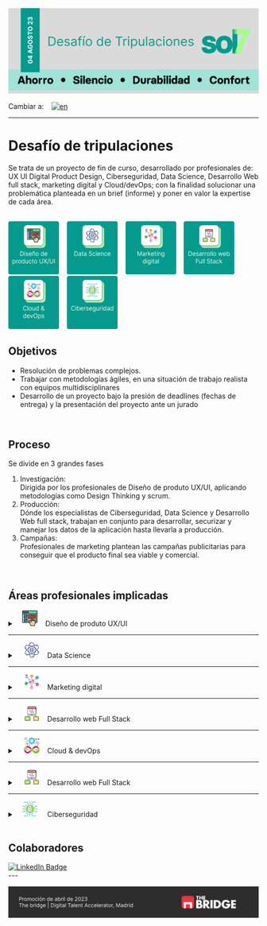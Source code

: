 <style>
  .summary_Logo {
    width: 32px;
    height: 32px;
  }

  .container {
    display: flex; 
    flex-wrap: wrap; 
    gap: 2rem; 
    justify-content: center;
    align-items: center;
    padding: 1rem;
  }

  .black {
    background-color: black;
  }

  .center {
    justify: center;
  }

  .gap1 {
    gap: 1rem;
  }

  .professional_card {
    width: 120px;
  }

  .area_icon {
    height: 107px;
    width: 102px;
  }

  .tool_icon {
    height: 64px;
  }
  
</style>

<picture>
  <source media="(prefers-color-scheme: dark)" srcset="./assets/banner_sol7_dark.png">
  <source media="(prefers-color-scheme: light)" srcset="./assets/banner_sol7_ligth.png">
  <img alt="banner sol7" src="./assets/banner_sol7_default.png">
</picture>

<br>

Cambiar a:&nbsp; &nbsp; [![en](https://img.shields.io/badge/idioma-inglés-green.svg)](README.md)

---

# Desafío de tripulaciones
Se trata de un proyecto de fin de curso, desarrollado por profesionales de: UX UI Digital Product Design, Ciberseguridad, Data Science, Desarrollo Web full stack, marketing digital y Cloud/devOps; con la finalidad solucionar una problemática planteada en un brief (informe) y poner en valor la expertise de cada área.

<br>

<div>
  <a href="#áreas-profesionales-implicadas"><img src="assets/content.es/icon_UXUI_es.png" title="Diseño de produto UX/UI" alt="Logo Diseño de produto UX/UI" class="area_icon"/></a>&nbsp; &nbsp;
  <a href="#áreas-profesionales-implicadas"><img src="assets/content.es/icon_data_es.png" title="Data Science" alt="Logo de Data Science" class="area_icon"/></a>&nbsp; &nbsp;
  <a href="#áreas-profesionales-implicadas"><img src="assets/content.es/icon_marketing_es.png" title="Marketing digital" alt="Logo de Marketing digital" class="area_icon"/></a>&nbsp; &nbsp;
  <a href="#áreas-profesionales-implicadas"><img src="assets/content.es/icon_webDev_es.png" title="Desarrollo web Full Stack" alt="Logo de Desarrollo web Full Stack" class="area_icon"/></a>&nbsp; &nbsp;
  <a href="#áreas-profesionales-implicadas"><img src="assets/content.es/icon_devOps_es.png" title="Cloud & devOps" alt="Logo de Cloud & devOps" class="area_icon"/></a>&nbsp; &nbsp;
  <a href="#áreas-profesionales-implicadas"><img src="assets/content.es/icon_ciber_es.png" title="Ciberseguridad" alt="Logo de Ciberseguridad" class="area_icon"/></a>&nbsp; &nbsp;
</div>

## Objetivos
- Resolución de problemas complejos.
- Trabajar con metodologías ágiles, en una situación de trabajo realista con equipos multidisciplinares
- Desarrollo de un proyecto bajo la presión de deadlines (fechas de entrega) y la presentación del proyecto ante un jurado

<br>

## Proceso
Se divide en 3 grandes fases
  1. Investigación: <br>
    Dirigida por los profesionales de Diseño de produto UX/UI, aplicando metodologías como Design Thinking y scrum.
  2. Producción: <br>
    Dónde los especialistas de Ciberseguridad, Data Science y Desarrollo Web full stack, trabajan en conjunto para desarrollar, securizar y manejar los datos de la aplicación hasta llevarla a producción.
  3. Campañas: <br> 
    Profesionales de marketing plantean las campañas publicitarias para conseguir que el producto final sea viable y comercial.

<br>

## Áreas profesionales implicadas

<details>
  <summary>&nbsp; &nbsp;<img src="assets/content.es/summary_icon_uxui.png" title="Diseño de produto UX/UI" alt="Logo Diseño de produto UX/UI" class="summary_Logo"/>&nbsp; &nbsp; Diseño de produto UX/UI</summary>

<br>


<div class="container black">

  <img src="assets/ui_plus.png" title="Diseño de produto UX/UI" alt="Logo Diseño de produto UX/UI" class="area_icon"/>

  <div>

  ### Responsabilidades

  - Investigación inicial
  - Diseño de flujos
  - Desarrollo del prototipado
  </div>
  <div>

  ### Herramientas

  <div>
    <img src="assets/card_tool_figma.png" title="Figma" alt="Logo de Figma" class="tool_icon"/>&nbsp; &nbsp;
    <img src="assets/card_tool_notion.png" title="Notion" alt="Logo de Notion" class="tool_icon"/>&nbsp; &nbsp;
  </div>
  </div>
</div>
  
<div class="center">

  ### Profesionales

<div class="container gap1">

  <a href="https://www.linkedin.com/in/yvanargos/">
    <img src="assets/content.es/mentor_UX-UI.png" alt="mertor Product design UX/UI" class="professional_card"/>
  </a>

  <a href="www.linkedin.com/in/annita-nino">
    <img src="assets/content.es/professional_UX-UI.png" alt="mertor Product design UX/UI" class="professional_card"/>
  </a>
</div>
</div>

</details>

---

<details>
  <summary>&nbsp; &nbsp; <img src="assets/content.es/summary_icon_dataScience.png" title="Data Science" alt="Data Science" class="summary_Logo"/>&nbsp; &nbsp; Data Science</summary>

<br>


<div class="container black">

  <img src="assets/icon_dataScience_plus.png" title="Data Science" alt="Logo Data Science" class="area_icon"/>

  <div>

  ### Responsabilidades

  - Recopilación de datos (investigación)
  - Creación de un asistente virtual UX/UI
  - Creación de un modelo de predicción
  </div>
  <div>

  ### Herramientas

  <div>
    <img src="assets/card_tool_python.png" title="Python" alt="Logo de Python" class="tool_icon"/>&nbsp; &nbsp;
    <img src="assets/card_tool_LangChain.png" title="LangChain" alt="Logo de LangChain" class="tool_icon"/>&nbsp; &nbsp;
    <img src="assets/card_tool_flask.png" title="Flask" alt="Logo de Flask" class="tool_icon"/>&nbsp; &nbsp;
    <img src="assets/card_tool_OpenAI.png" title="Open AI" alt="Logo de Open AI" class="tool_icon"/>&nbsp; &nbsp;
    <img src="assets/card_tool_ScikitLearn.png" title="ScikitLearn" alt="Logo de ScikitLearn" class="tool_icon"/>&nbsp; &nbsp;
  </div>
  </div>
</div>
  
<div class="center">

  ### Profesionales

<div class="container gap1">

  <a href="https://www.linkedin.com/in/gabriela-romina-lupas">
    <img src="assets/content.es/professional_card_romina.png" alt="mertor Product design UX/UI" class="professional_card"/>
  </a>

  <a href="https://www.linkedin.com/in/braugilabert/">
    <img src="assets/content.es/professional_card_braulio.png" alt="mertor Product design UX/UI" class="professional_card"/>
  </a>

  <a href="https://www.linkedin.com/in/judit-r-ab8734b0/">
    <img src="assets/content.es/professional_card_judit.png" alt="mertor Product design UX/UI" class="professional_card"/>
  </a>
</div>
</div>
  
</details>

---
<details>
  <summary>&nbsp; &nbsp; <img src="assets/content.es/summary_icon_marketing.png" title="Marketing digital" alt="Logo Marketing digital" class="summary_Logo"/>&nbsp; &nbsp; Marketing digital</summary>
  
<br>


<div class="container black">

  <img src="assets/icon_marketing_plus.png" title="Marketing digital" alt="Logo Marketing digital" class="area_icon"/>

  <div>

  ### Responsabilidades

  - Desarrollo del Modelo de Negocio
  - Diseño de las campañas publicitarias
  - Planificación analítica 
  </div>
  <div>

  ### Herramientas

  <div>
    <img src="assets/content.es/" title="Waalaxy" alt="Logo de Waalaxy" class="tool_icon"/>&nbsp; &nbsp;
    <img src="assets/content.es/" title="Mailchimp" alt="Logo de Mailchimp" class="tool_icon"/>&nbsp; &nbsp;
    <img src="assets/content.es/" title="Hotjar" alt="Logo de Hotjar" class="tool_icon"/>&nbsp; &nbsp;
    <img src="assets/content.es/" title="Google Analitics" alt="Logo de Google Analitics" class="tool_icon"/>&nbsp; &nbsp;
    <img src="assets/content.es/" title="Meta" alt="Logo de Meta" class="tool_icon"/>&nbsp; &nbsp;
    <img src="assets/content.es/" title="Google Ads" alt="Logo de Google Ads" class="tool_icon"/>&nbsp; &nbsp;
  </div>
  </div>
</div>
  
<div class="center">

  ### Profesionales

<div class="container gap1">

  <a href="https://www.linkedin.com/in/gabriela-romina-lupas">
    <img src="assets/content.es/" alt="mertor Product design UX/UI" class="professional_card"/>
  </a>
</div>
</div>
</details>

---

<details>
  <summary>&nbsp; &nbsp; <img src="assets/content.es/summary_icon_development.png" title="Desarrollo web Full Stack" alt="Logo Desarrollo web Full Stack" class="summary_Logo"/>&nbsp; &nbsp; Desarrollo web Full Stack</summary>
  
<br>


<div class="container black">

  <img src="assets/" title="Marketing digital" alt="Logo Marketing digital" class="area_icon"/>

  <div>

  ### Responsabilidades

  - Desarrollo del Modelo de Negocio
  -  Diseño de las campañas publicitarias
  - Planificación analítica 
  </div>
  <div>

  ### Herramientas

  <div>
    <img src="assets/" title="Figma" alt="Logo de Figma" class="tool_icon"/>&nbsp; &nbsp;
    <img src="assets/" title="Notion" alt="Logo de Notion" class="tool_icon"/>&nbsp; &nbsp;
    <img src="assets/" title="Figma" alt="Logo de Figma" class="tool_icon"/>&nbsp; &nbsp;
    <img src="assets/" title="Notion" alt="Logo de Notion" class="tool_icon"/>&nbsp; &nbsp;
    <img src="assets/" title="Notion" alt="Logo de Notion" class="tool_icon"/>&nbsp; &nbsp;
    <img src="assets/" title="Notion" alt="Logo de Notion" class="tool_icon"/>&nbsp; &nbsp;
  </div>
  </div>
</div>
  
<div class="center">

  ### Profesionales

<div class="container gap1">

  <a href="https://www.linkedin.com/in/gabriela-romina-lupas">
    <img src="assets/content.es/" alt="mertor Product design UX/UI" class="professional_card"/>
  </a>

  <a href="https://www.linkedin.com/in/gabriela-romina-lupas">
    <img src="assets/content.es/" alt="mertor Product design UX/UI" class="professional_card"/>
  </a>
</div>
</div>
</details>

---
<details>
  <summary>&nbsp; &nbsp; <img src="assets/content.es/summary_icon_devOps.png" title="Cloud & devOps" alt="Logo Cloud & devOps" class="summary_Logo"/>&nbsp; &nbsp; Cloud & devOps</summary>
    
<br>


<div class="container black">

  <img src="assets/" title="Marketing digital" alt="Logo Marketing digital" class="area_icon"/>

  <div>

  ### Responsabilidades

  - Desarrollo del Modelo de Negocio
  -  Diseño de las campañas publicitarias
  - Planificación analítica 
  </div>
  <div>

  ### Herramientas

  <div>
    <img src="assets/" title="Figma" alt="Logo de Figma" class="tool_icon"/>&nbsp; &nbsp;
    <img src="assets/" title="Notion" alt="Logo de Notion" class="tool_icon"/>&nbsp; &nbsp;
    <img src="assets/" title="Figma" alt="Logo de Figma" class="tool_icon"/>&nbsp; &nbsp;
    <img src="assets/" title="Notion" alt="Logo de Notion" class="tool_icon"/>&nbsp; &nbsp;
    <img src="assets/" title="Notion" alt="Logo de Notion" class="tool_icon"/>&nbsp; &nbsp;
    <img src="assets/" title="Notion" alt="Logo de Notion" class="tool_icon"/>&nbsp; &nbsp;
  </div>
  </div>
</div>
  
<div class="center">

  ### Profesionales

<div class="container gap1">

  <a href="https://www.linkedin.com/in/gabriela-romina-lupas">
    <img src="assets/content.es/" alt="mertor Product design UX/UI" class="professional_card"/>
  </a>
</div>
</div>
</details>

---

<details>
  <summary>&nbsp; &nbsp; <img src="assets/content.es/summary_icon_development.png" title="Desarrollo web Full Stack" alt="Logo Desarrollo web Full Stack" class="summary_Logo"/>&nbsp; &nbsp; Desarrollo web Full Stack</summary>
  
<br>


<div class="container black">

  <img src="assets/" title="Marketing digital" alt="Logo Marketing digital" class="area_icon"/>

  <div>

  ### Responsabilidades

  - Desarrollo del Modelo de Negocio
  -  Diseño de las campañas publicitarias
  - Planificación analítica 
  </div>
  <div>

  ### Herramientas

  <div>
    <img src="assets/" title="Figma" alt="Logo de Figma" class="tool_icon"/>&nbsp; &nbsp;
    <img src="assets/" title="Notion" alt="Logo de Notion" class="tool_icon"/>&nbsp; &nbsp;
    <img src="assets/" title="Figma" alt="Logo de Figma" class="tool_icon"/>&nbsp; &nbsp;
    <img src="assets/" title="Notion" alt="Logo de Notion" class="tool_icon"/>&nbsp; &nbsp;
    <img src="assets/" title="Notion" alt="Logo de Notion" class="tool_icon"/>&nbsp; &nbsp;
    <img src="assets/" title="Notion" alt="Logo de Notion" class="tool_icon"/>&nbsp; &nbsp;
    <img src="assets/" title="Notion" alt="Logo de Notion" class="tool_icon"/>&nbsp; &nbsp;
  </div>
  </div>
</div>
  
<div class="center">

  ### Profesionales

<div class="container gap1">

  <a href="https://www.linkedin.com/in/gabriela-romina-lupas">
    <img src="assets/content.es/" alt="mertor Product design UX/UI" class="professional_card"/>
  </a>
</div>
</div>
</details>

---

<details>
  <summary>&nbsp; &nbsp;<img src="assets/content.es/summary_icon_cybersecurity.png" title="Ciberseguridad" alt="Logo Ciberseguridad" class="summary_Logo"/> &nbsp; &nbsp; Ciberseguridad</summary>
    
<br>


<div class="container black">

  <img src="assets/" title="Marketing digital" alt="Logo Marketing digital" class="area_icon"/>

  <div>

  ### Responsabilidades

  - Desarrollo del Modelo de Negocio
  -  Diseño de las campañas publicitarias
  - Planificación analítica 
  </div>
  <div>

  ### Herramientas

  <div>
    <img src="assets/" title="Figma" alt="Logo de Figma" class="tool_icon"/>&nbsp; &nbsp;
    <img src="assets/" title="Notion" alt="Logo de Notion" class="tool_icon"/>&nbsp; &nbsp;
    <img src="assets/" title="Figma" alt="Logo de Figma" class="tool_icon"/>&nbsp; &nbsp;
    <img src="assets/" title="Notion" alt="Logo de Notion" class="tool_icon"/>&nbsp; &nbsp;
    <img src="assets/" title="Notion" alt="Logo de Notion" class="tool_icon"/>&nbsp; &nbsp;
    <img src="assets/" title="Notion" alt="Logo de Notion" class="tool_icon"/>&nbsp; &nbsp;
  </div>
  </div>
</div>
  
<div class="center">

  ### Profesionales

<div class="container gap1">

  <a href="https://www.linkedin.com/in/gabriela-romina-lupas">
    <img src="assets/content.es/" alt="mertor Product design UX/UI" class="professional_card"/>
  </a>
</div>
</div>
</details>

<br>

## Colaboradores

<div>
  <a href="https://www.linkedin.com/in/annita-nino/">
    <img src="https://img.shields.io/badge/LinkedIn-blue?style=for-the-badge&logo=linkedin&logoColor=white" alt="LinkedIn Badge"/>
  </a>
</div>
---

  <a href="https://www.thebridge.tech/"><img src="assets/content.es/footer_readme.png"/></a>